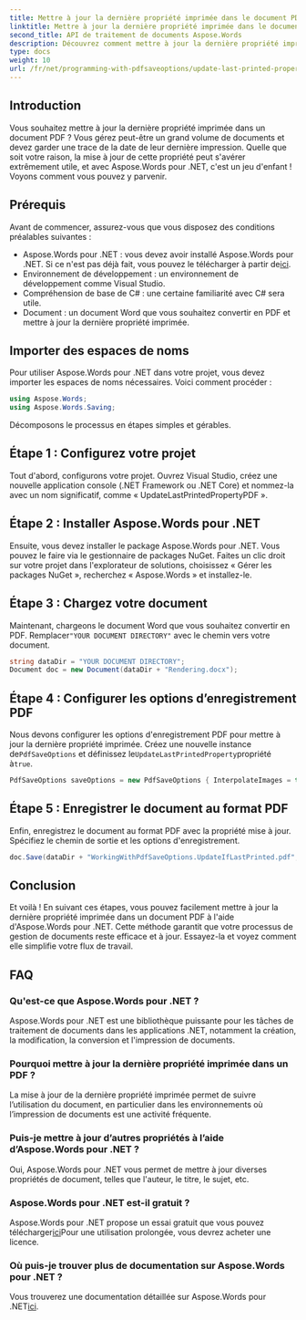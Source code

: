 ```yaml
---
title: Mettre à jour la dernière propriété imprimée dans le document PDF
linktitle: Mettre à jour la dernière propriété imprimée dans le document PDF
second_title: API de traitement de documents Aspose.Words
description: Découvrez comment mettre à jour la dernière propriété imprimée dans un document PDF à l'aide d'Aspose.Words pour .NET avec notre guide étape par étape.
type: docs
weight: 10
url: /fr/net/programming-with-pdfsaveoptions/update-last-printed-property/
---
```

## Introduction

Vous souhaitez mettre à jour la dernière propriété imprimée dans un document PDF ? Vous gérez peut-être un grand volume de documents et devez garder une trace de la date de leur dernière impression. Quelle que soit votre raison, la mise à jour de cette propriété peut s'avérer extrêmement utile, et avec Aspose.Words pour .NET, c'est un jeu d'enfant ! Voyons comment vous pouvez y parvenir.

## Prérequis

Avant de commencer, assurez-vous que vous disposez des conditions préalables suivantes :

-  Aspose.Words pour .NET : vous devez avoir installé Aspose.Words pour .NET. Si ce n'est pas déjà fait, vous pouvez le télécharger à partir de[ici](https://releases.aspose.com/words/net/).
- Environnement de développement : un environnement de développement comme Visual Studio.
- Compréhension de base de C# : une certaine familiarité avec C# sera utile.
- Document : un document Word que vous souhaitez convertir en PDF et mettre à jour la dernière propriété imprimée.

## Importer des espaces de noms

Pour utiliser Aspose.Words pour .NET dans votre projet, vous devez importer les espaces de noms nécessaires. Voici comment procéder :

```csharp
using Aspose.Words;
using Aspose.Words.Saving;
```

Décomposons le processus en étapes simples et gérables.

## Étape 1 : Configurez votre projet

Tout d'abord, configurons votre projet. Ouvrez Visual Studio, créez une nouvelle application console (.NET Framework ou .NET Core) et nommez-la avec un nom significatif, comme « UpdateLastPrintedPropertyPDF ».

## Étape 2 : Installer Aspose.Words pour .NET

Ensuite, vous devez installer le package Aspose.Words pour .NET. Vous pouvez le faire via le gestionnaire de packages NuGet. Faites un clic droit sur votre projet dans l'explorateur de solutions, choisissez « Gérer les packages NuGet », recherchez « Aspose.Words » et installez-le.

## Étape 3 : Chargez votre document

 Maintenant, chargeons le document Word que vous souhaitez convertir en PDF. Remplacer`"YOUR DOCUMENT DIRECTORY"` avec le chemin vers votre document.

```csharp
string dataDir = "YOUR DOCUMENT DIRECTORY";
Document doc = new Document(dataDir + "Rendering.docx");
```

## Étape 4 : Configurer les options d’enregistrement PDF

 Nous devons configurer les options d'enregistrement PDF pour mettre à jour la dernière propriété imprimée. Créez une nouvelle instance de`PdfSaveOptions` et définissez le`UpdateLastPrintedProperty`propriété à`true`.

```csharp
PdfSaveOptions saveOptions = new PdfSaveOptions { InterpolateImages = true };
```

## Étape 5 : Enregistrer le document au format PDF

Enfin, enregistrez le document au format PDF avec la propriété mise à jour. Spécifiez le chemin de sortie et les options d'enregistrement.

```csharp
doc.Save(dataDir + "WorkingWithPdfSaveOptions.UpdateIfLastPrinted.pdf", saveOptions);
```

## Conclusion

Et voilà ! En suivant ces étapes, vous pouvez facilement mettre à jour la dernière propriété imprimée dans un document PDF à l'aide d'Aspose.Words pour .NET. Cette méthode garantit que votre processus de gestion de documents reste efficace et à jour. Essayez-la et voyez comment elle simplifie votre flux de travail.

## FAQ

### Qu'est-ce que Aspose.Words pour .NET ?
Aspose.Words pour .NET est une bibliothèque puissante pour les tâches de traitement de documents dans les applications .NET, notamment la création, la modification, la conversion et l'impression de documents.

### Pourquoi mettre à jour la dernière propriété imprimée dans un PDF ?
La mise à jour de la dernière propriété imprimée permet de suivre l’utilisation du document, en particulier dans les environnements où l’impression de documents est une activité fréquente.

### Puis-je mettre à jour d’autres propriétés à l’aide d’Aspose.Words pour .NET ?
Oui, Aspose.Words pour .NET vous permet de mettre à jour diverses propriétés de document, telles que l'auteur, le titre, le sujet, etc.

### Aspose.Words pour .NET est-il gratuit ?
 Aspose.Words pour .NET propose un essai gratuit que vous pouvez télécharger[ici](https://releases.aspose.com/)Pour une utilisation prolongée, vous devrez acheter une licence.

### Où puis-je trouver plus de documentation sur Aspose.Words pour .NET ?
 Vous trouverez une documentation détaillée sur Aspose.Words pour .NET[ici](https://reference.aspose.com/words/net/).